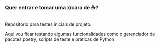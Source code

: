 ### Quer entrar e tomar uma xícara de :coffee:?

##

Repositório para testes iniciais de projeto.

Aqui vou ficar testando algumas funcionalidades como o gerenciador de pacotes poetry, scripts de teste e  práticas de Python